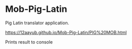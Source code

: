 # Mob-Pig-Latin
Pig Latin translator application.

https://12aayub.github.io/Mob-Pig-Latin/PIG%20MOB.html

Prints result to console
